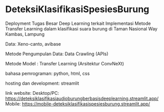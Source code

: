 # DeteksiKlasifikasiSpesiesBurung

Deployment Tugas Besar Deep Learning terkait Implementasi Metode Transfer Learning dalam klasifikasi suara burung di Taman Nasional Way Kambas, Lampung

Data: Xeno-canto, avibase

Metode Pengumpulan Data: Data Crawling (APIs)

Metode Model : Transfer Learning (Arsitektur ConvNeXt)

bahasa pemrograman: python, html, css

hosting dan development: streamlit

link website: 
Desktop/PC: https://deteksiklasifikasiaudioburungberbasisdeeplearning.streamlit.app/
Mobile: https://mobile-deteksiklasifikasispesiesburung.streamlit.app/
